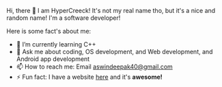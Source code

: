 Hi, there 👋 I am HyperCreeck! It's not my real name tho, but it's a nice and random name! I'm a software developer!

Here is some fact's about me:
- 🌱 I’m currently learning C++
- 💬 Ask me about coding, OS development, and Web development, and Android app development
- 📫 How to reach me: Email [aswindeepak40@gmail.com](mailto:aswindeepak40@gmail.com)
- ⚡ Fun fact: I have a website [here](http://hypercreeck.cf/) and it's **awesome!**
